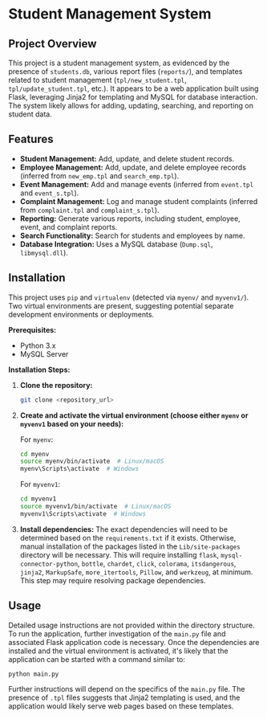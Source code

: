 # Student Management System

## Project Overview

This project is a student management system, as evidenced by the presence of  `students.db`, various report files (`reports/`), and templates related to student management (`tpl/new_student.tpl`, `tpl/update_student.tpl`, etc.).  It appears to be a web application built using Flask, leveraging Jinja2 for templating and MySQL for database interaction.  The system likely allows for adding, updating, searching, and reporting on student data.

## Features

* **Student Management:** Add, update, and delete student records.
* **Employee Management:** Add, update, and delete employee records (inferred from `new_emp.tpl` and `search_emp.tpl`).
* **Event Management:** Add and manage events (inferred from `event.tpl` and `event_s.tpl`).
* **Complaint Management:** Log and manage student complaints (inferred from `complaint.tpl` and `complaint_s.tpl`).
* **Reporting:** Generate various reports, including student, employee, event, and complaint reports.
* **Search Functionality:** Search for students and employees by name.
* **Database Integration:** Uses a MySQL database (`Dump.sql`, `libmysql.dll`).


## Installation

This project uses `pip` and `virtualenv` (detected via `myenv/` and `myvenv1/`).  Two virtual environments are present, suggesting potential separate development environments or deployments.

**Prerequisites:**

* Python 3.x
* MySQL Server

**Installation Steps:**

1. **Clone the repository:**
   ```bash
   git clone <repository_url>
   ```

2. **Create and activate the virtual environment (choose either `myenv` or `myvenv1` based on your needs):**

   For `myenv`:
   ```bash
   cd myenv
   source myenv/bin/activate  # Linux/macOS
   myenv\Scripts\activate  # Windows
   ```

   For `myvenv1`:
   ```bash
   cd myvenv1
   source myvenv1/bin/activate  # Linux/macOS
   myvenv1\Scripts\activate  # Windows
   ```

3. **Install dependencies:**  The exact dependencies will need to be determined based on the `requirements.txt` if it exists.  Otherwise, manual installation of the packages listed in the `Lib/site-packages` directory will be necessary. This will require installing `flask`, `mysql-connector-python`, `bottle`, `chardet`, `click`, `colorama`, `itsdangerous`, `jinja2`, `MarkupSafe`, `more_itertools`, `Pillow`, and `werkzeug`, at minimum.  This step may require resolving package dependencies.


## Usage

Detailed usage instructions are not provided within the directory structure.  To run the application, further investigation of the `main.py` file and associated Flask application code is necessary.  Once the dependencies are installed and the virtual environment is activated, it's likely that the application can be started with a command similar to:

```bash
python main.py
```

Further instructions will depend on the specifics of the `main.py` file.  The presence of `.tpl` files suggests that Jinja2 templating is used, and the application would likely serve web pages based on these templates.
